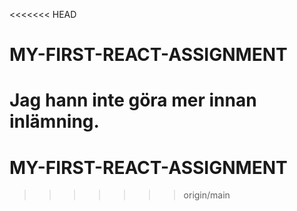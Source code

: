 <<<<<<< HEAD
# MY-FIRST-REACT-ASSIGNMENT
 Jag hann inte göra mer innan inlämning. 
=======
# MY-FIRST-REACT-ASSIGNMENT
>>>>>>> origin/main
